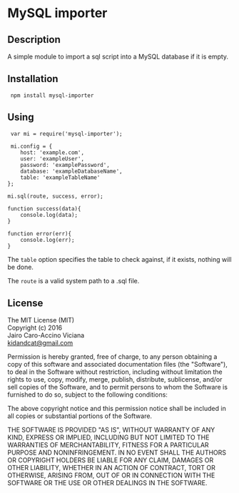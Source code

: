 # MySQL importer



## Description

A simple module to import a sql script into a MySQL database if it is empty.  


## Installation

     npm install mysql-importer

## Using

     var mi = require('mysql-importer');
     
     mi.config = {
        host: 'example.com',
        user: 'exampleUser',
        password: 'examplePassword',
        database: 'exampleDatabaseName',
        table: 'exampleTableName'
    };
    
    mi.sql(route, success, error);

    function success(data){
        console.log(data);
    }

    function error(err){
        console.log(err);
    }

 The `table` option specifies the table to check against, if it exists, nothing will be done.     
 
 The `route` is a valid system path to a .sql file.


## License

The MIT License (MIT)   
Copyright (c) 2016   
Jairo Caro-Accino Viciana   
kidandcat@gmail.com

Permission is hereby granted, free of charge, to any person obtaining a copy of this software and associated documentation files (the "Software"), to deal in the Software without restriction, including without limitation the rights to use, copy, modify, merge, publish, distribute, sublicense, and/or sell copies of the Software, and to permit persons to whom the Software is furnished to do so, subject to the following conditions:

The above copyright notice and this permission notice shall be included in all copies or substantial portions of the Software.

THE SOFTWARE IS PROVIDED "AS IS", WITHOUT WARRANTY OF ANY KIND, EXPRESS OR IMPLIED, INCLUDING BUT NOT LIMITED TO THE WARRANTIES OF MERCHANTABILITY, FITNESS FOR A PARTICULAR PURPOSE AND NONINFRINGEMENT. IN NO EVENT SHALL THE AUTHORS OR COPYRIGHT HOLDERS BE LIABLE FOR ANY CLAIM, DAMAGES OR OTHER LIABILITY, WHETHER IN AN ACTION OF CONTRACT, TORT OR OTHERWISE, ARISING FROM, OUT OF OR IN CONNECTION WITH THE SOFTWARE OR THE USE OR OTHER DEALINGS IN THE SOFTWARE.


